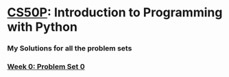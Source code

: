 # [CS50P](https://cs50.harvard.edu/python/2022/): Introduction to Programming with Python

### My Solutions for all the problem sets

### [Week 0: Problem Set 0](https://cs50.harvard.edu/python/2022/psets/0/](https://github.com/athxrva07/CS50-Python/tree/8a088bd3eeab7fea1fae3d1b25192461eb48267d/Problem%20Set%200)https://github.com/athxrva07/CS50-Python/tree/8a088bd3eeab7fea1fae3d1b25192461eb48267d/Problem%20Set%200)


